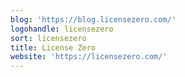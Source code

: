 ```yaml
---
blog: 'https://blog.licensezero.com/'
logohandle: licensezero
sort: licensezero
title: License Zero
website: 'https://licensezero.com/'
---
```

